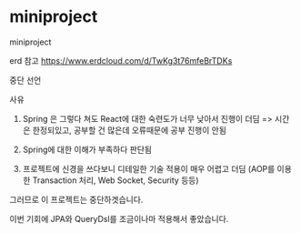 # miniproject
miniproject

erd 참고
https://www.erdcloud.com/d/TwKg3t76mfeBrTDKs

중단 선언

사유 

1. Spring 은 그렇다 쳐도 React에 대한 숙련도가 너무 낮아서 진행이 더딤 
 => 시간은 한정되있고, 공부할 건 많은데 오류때문에 공부 진행이 안됨
 
2. Spring에 대한 이해가 부족하다 판단됨

3. 프로젝트에 신경을 쓰다보니 디테일한 기술 적용이 매우 어렵고 더딤
 (AOP를 이용한 Transaction 처리, Web Socket, Security 등등)

그러므로 이 프로젝트는 중단하겟습니다.

이번 기회에 JPA와 QueryDsl를 조금이나마 적용해서 좋았습니다.
